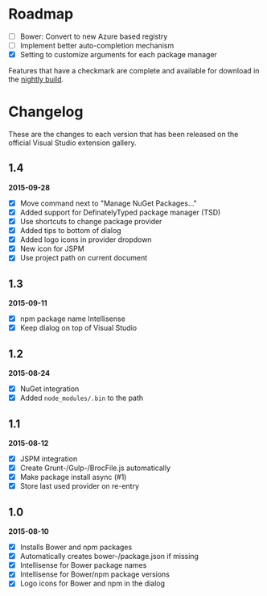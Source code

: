 # Roadmap

- [ ] Bower: Convert to new Azure based registry
- [ ] Implement better auto-completion mechanism
- [x] Setting to customize arguments for each package manager

Features that have a checkmark are complete and available for
download in the
[nightly build](http://vsixgallery.com/extension/fdd64809-376e-4542-92ce-808a8df06bcc/).

# Changelog

These are the changes to each version that has been released
on the official Visual Studio extension gallery.

## 1.4

**2015-09-28**

- [x] Move command next to "Manage NuGet Packages..."
- [x] Added support for DefinatelyTyped package manager (TSD)
- [x] Use shortcuts to change package provider
- [x] Added tips to bottom of dialog
- [x] Added logo icons in provider dropdown
- [x] New icon for JSPM
- [x] Use project path on current document

## 1.3

**2015-09-11**

- [x] npm package name Intellisense
- [x] Keep dialog on top of Visual Studio

## 1.2

**2015-08-24**

- [x] NuGet integration
- [x] Added `node_modules/.bin` to the path

## 1.1

**2015-08-12**

- [x] JSPM integration
- [x] Create Grunt-/Gulp-/BrocFile.js automatically
- [x] Make package install async (#1)
- [x] Store last used provider on re-entry

## 1.0

**2015-08-10**

- [x] Installs Bower and npm packages
- [x] Automatically creates bower-/package.json if missing
- [x] Intellisense for Bower package names
- [x] Intellisense for Bower/npm package versions
- [x] Logo icons for Bower and npm in the dialog